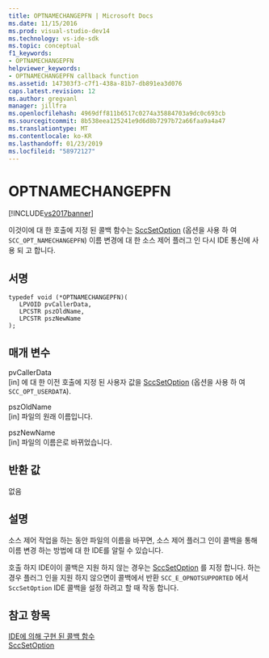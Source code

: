 ```yaml
---
title: OPTNAMECHANGEPFN | Microsoft Docs
ms.date: 11/15/2016
ms.prod: visual-studio-dev14
ms.technology: vs-ide-sdk
ms.topic: conceptual
f1_keywords:
- OPTNAMECHANGEPFN
helpviewer_keywords:
- OPTNAMECHANGEPFN callback function
ms.assetid: 147303f3-c7f1-438a-81b7-db891ea3d076
caps.latest.revision: 12
ms.author: gregvanl
manager: jillfra
ms.openlocfilehash: 4969dff811b6517c0274a35884703a9dc0c693cb
ms.sourcegitcommit: 8b538eea125241e9d6d8b7297b72a66faa9a4a47
ms.translationtype: MT
ms.contentlocale: ko-KR
ms.lasthandoff: 01/23/2019
ms.locfileid: "58972127"
---
```

# <a name="optnamechangepfn"></a>OPTNAMECHANGEPFN
[!INCLUDE[vs2017banner](../includes/vs2017banner.md)]

이것이에 대 한 호출에 지정 된 콜백 함수는 [SccSetOption](../extensibility/sccsetoption-function.md) (옵션을 사용 하 여 `SCC_OPT_NAMECHANGEPFN`) 이름 변경에 대 한 소스 제어 플러그 인 다시 IDE 통신에 사용 되 고 합니다.  
  
## <a name="signature"></a>서명  
  
```cpp#  
typedef void (*OPTNAMECHANGEPFN)(  
   LPVOID pvCallerData,  
   LPCSTR pszOldName,  
   LPCSTR pszNewName  
);  
```  
  
## <a name="parameters"></a>매개 변수  
 pvCallerData  
 [in] 에 대 한 이전 호출에 지정 된 사용자 값을 [SccSetOption](../extensibility/sccsetoption-function.md) (옵션을 사용 하 여 `SCC_OPT_USERDATA`).  
  
 pszOldName  
 [in] 파일의 원래 이름입니다.  
  
 pszNewName  
 [in] 파일의 이름은로 바뀌었습니다.  
  
## <a name="return-value"></a>반환 값  
 없음  
  
## <a name="remarks"></a>설명  
 소스 제어 작업을 하는 동안 파일의 이름을 바꾸면, 소스 제어 플러그 인이 콜백을 통해 이름 변경 하는 방법에 대 한 IDE를 알릴 수 있습니다.  
  
 호출 하지 IDE이이 콜백은 지원 하지 않는 경우는 [SccSetOption](../extensibility/sccsetoption-function.md) 를 지정 합니다. 하는 경우 플러그 인을 지원 하지 않으면이 콜백에서 반환 `SCC_E_OPNOTSUPPORTED` 에서 `SccSetOption` IDE 콜백을 설정 하려고 할 때 작동 합니다.  
  
## <a name="see-also"></a>참고 항목  
 [IDE에 의해 구현 된 콜백 함수](../extensibility/callback-functions-implemented-by-the-ide.md)   
 [SccSetOption](../extensibility/sccsetoption-function.md)
